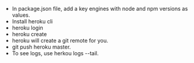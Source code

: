 * In package.json file, add a key engines with node and npm versions as values.
* Install heroku cli
* heroku login
* heroku create
* heroku will create a git remote for you. 
* git push heroku master. 
* To see logs, use herkou logs --tail.

